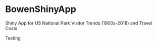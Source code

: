 # BowenShinyApp
Shiny App for US National Park Visitor Trends (1900s-2018) and Travel Costs

Testing
